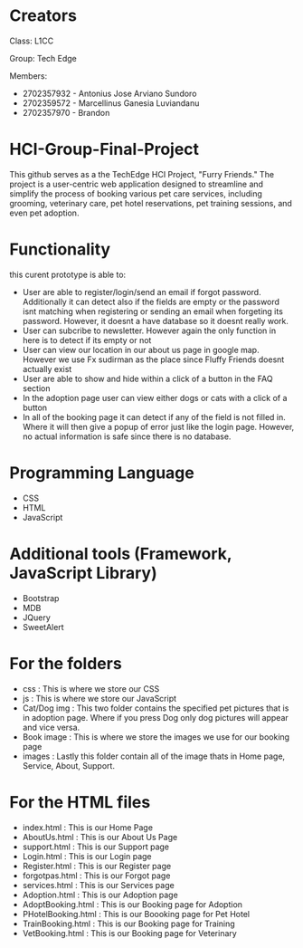 # Creators
Class: L1CC

Group: Tech Edge

Members:
- 2702357932 - Antonius Jose Arviano Sundoro
- 2702359572 - Marcellinus Ganesia Luviandanu
- 2702357970 - Brandon

# HCI-Group-Final-Project
 This github serves as a the TechEdge HCI Project, "Furry Friends." The project is a user-centric web application designed to streamline and simplify the process of booking various pet care services, including grooming, veterinary care, pet hotel reservations, pet training sessions, and even pet adoption.

# Functionality
this curent prototype is able to:
- User are able to register/login/send an email if forgot password. Additionally it can detect also if the fields are empty or the password isnt matching when registering or sending an email when forgeting its password. However, it doesnt a have database so it doesnt really work.
- User can subcribe to newsletter. However again the only function in here is to detect if its empty or not
- User can view our location in our about us page in google map. However we use Fx sudirman as the place since Fluffy Friends doesnt actually exist
- User are able to show and hide within a click of a button in the FAQ section
- In the adoption page user can view either dogs or cats with a click of a button
- In all of the booking page it can detect if any of the field is not filled in. Where it will then give a popup of error just like the login page. However, no actual information is safe since there is no database.

# Programming Language
- CSS
- HTML
- JavaScript

# Additional tools (Framework, JavaScript Library)
- Bootstrap
- MDB
- JQuery
- SweetAlert

# For the folders
- css : This is where we store our CSS
- js : This is where we store our JavaScript
- Cat/Dog img : This two folder contains the specified pet pictures that is in adoption page. Where if you press Dog only dog pictures will appear and vice versa.
- Book image : This is where we store the images we use for our booking page
- images : Lastly this folder contain all of the image thats in Home page, Service, About, Support.

# For the HTML files
- index.html : This is our Home Page
- AboutUs.html : This is our About Us Page
- support.html : This is our Support page
- Login.html : This is our Login page
- Register.html : This is our Register page
- forgotpas.html : This is our Forgot page
- services.html : This is our Services page
- Adoption.html : This is our Adoption page
- AdoptBooking.html : This is our Booking page for Adoption
- PHotelBooking.html : This is our Boooking page for Pet Hotel
- TrainBooking.html : This is our Booking page for Training
- VetBooking.html : This is our Booking page for Veterinary

